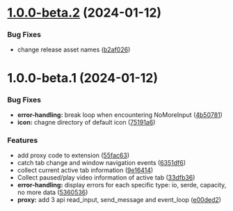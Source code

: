 # [1.0.0-beta.2](https://github.com/TickLabVN/tpulse-browser-extension/compare/v1.0.0-beta.1...v1.0.0-beta.2) (2024-01-12)


### Bug Fixes

* change release asset names ([b2af026](https://github.com/TickLabVN/tpulse-browser-extension/commit/b2af02642e0e5bd49d091647061df533e5f37538))

# 1.0.0-beta.1 (2024-01-12)


### Bug Fixes

* **error-handling:** break loop when encountering NoMoreInput ([4b50781](https://github.com/TickLabVN/tpulse-browser-extension/commit/4b507815e7cda4eabcc495f2fa16174a07f6d944))
* **icon:** chagne directory of default icon ([75191a6](https://github.com/TickLabVN/tpulse-browser-extension/commit/75191a63be794d94e751420c2f50c40271f50317))


### Features

* add proxy code to extension ([55fac63](https://github.com/TickLabVN/tpulse-browser-extension/commit/55fac63d5e5bb8f11a2f2c0dc7b98b28e689888e))
* catch tab change and window navigation events ([6351df6](https://github.com/TickLabVN/tpulse-browser-extension/commit/6351df62e4e2d79338cf4c019c2a0cd1a04121d3))
* collect current active tab information ([9e16414](https://github.com/TickLabVN/tpulse-browser-extension/commit/9e16414427c441d4f422d8885cdf4ef281357764))
* Collect paused/play video information of active tab ([33dfb36](https://github.com/TickLabVN/tpulse-browser-extension/commit/33dfb36e11fe84f53a5b445684b2112ed13cd20b))
* **error-handling:** display errors for each specific type: io, serde, capacity, no more data ([5360536](https://github.com/TickLabVN/tpulse-browser-extension/commit/536053632bb6dce3a64d5bf77b2d482d3b042ef2))
* **proxy:** add 3 api  read_input, send_message and event_loop ([e00ded2](https://github.com/TickLabVN/tpulse-browser-extension/commit/e00ded22d17b06cfe4318a1d213b254b16ba52e7))
